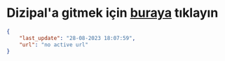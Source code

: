 # Dizipal'a gitmek için [buraya](None) tıklayın
        
```json
{
    "last_update": "28-08-2023 18:07:59",
    "url": "no active url"
}
```